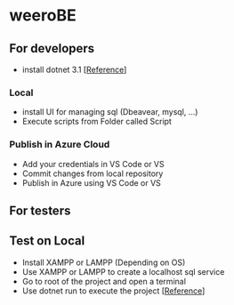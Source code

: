 # weeroBE

## For developers
- install dotnet 3.1 [[Reference](https://dotnet.microsoft.com/download/dotnet-core/3.1)]
### Local
- install UI for managing sql (Dbeavear, mysql, ...)
- Execute scripts from Folder called Script

### Publish in Azure Cloud
- Add your credentials in VS Code or VS
- Commit changes from local repository
- Publish in Azure using VS Code or VS

## For testers

## Test on Local

- Install XAMPP or LAMPP (Depending on OS)
- Use XAMPP or LAMPP to create a localhost sql service
- Go to root of the project and open a terminal
- Use dotnet run to execute the project [[Reference](https://docs.microsoft.com/en-us/dotnet/core/tools/dotnet-run)]
